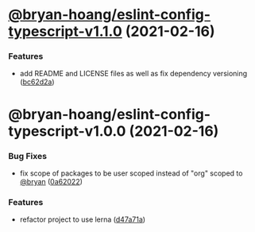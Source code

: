 # [@bryan-hoang/eslint-config-typescript-v1.1.0](https://github.com/bryan-hoang/eslint-config/compare/@bryan-hoang/eslint-config-typescript-v1.0.0...@bryan-hoang/eslint-config-typescript-v1.1.0) (2021-02-16)


### Features

* add README and LICENSE files as well as fix dependency versioning ([bc62d2a](https://github.com/bryan-hoang/eslint-config/commit/bc62d2a34c65c5aaf876ff23cab34e6c77c00537))

# @bryan-hoang/eslint-config-typescript-v1.0.0 (2021-02-16)


### Bug Fixes

* fix scope of packages to be user scoped instead of "org" scoped to [@bryan](https://github.com/bryan) ([0a62022](https://github.com/bryan-hoang/eslint-config/commit/0a62022539fbdd5e64b4aee1cda6b21486e7ee7d))


### Features

* refactor project to use lerna ([d47a71a](https://github.com/bryan-hoang/eslint-config/commit/d47a71a90d568e328ae49477f070b53b8ce1af6a))
